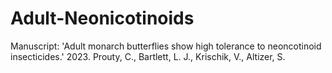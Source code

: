 # Adult-Neonicotinoids
Manuscript: 'Adult monarch butterflies show high tolerance to neoncotinoid insecticides.' 2023. Prouty, C., Bartlett, L. J., Krischik, V., Altizer, S.
